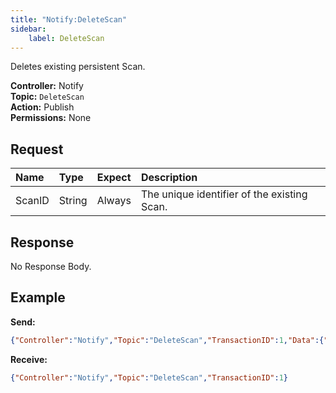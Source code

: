 ```yaml
---
title: "Notify:DeleteScan"
sidebar:
    label: DeleteScan
---
```


Deletes existing persistent Scan.

**Controller:** Notify\
**Topic:** `DeleteScan`\
**Action:** Publish\
**Permissions:** None

## Request

| Name       | Type    | Expect    | Description |
| :--------- | :------ | :-------- | :---------- |
| ScanID     | String  | Always    | The unique identifier of the existing Scan. |

## Response

No Response Body.

## Example

**Send:**
```json
{"Controller":"Notify","Topic":"DeleteScan","TransactionID":1,"Data":{"ScanID":"Umk8R2"}}
```

**Receive:**
```json
{"Controller":"Notify","Topic":"DeleteScan","TransactionID":1}
```
